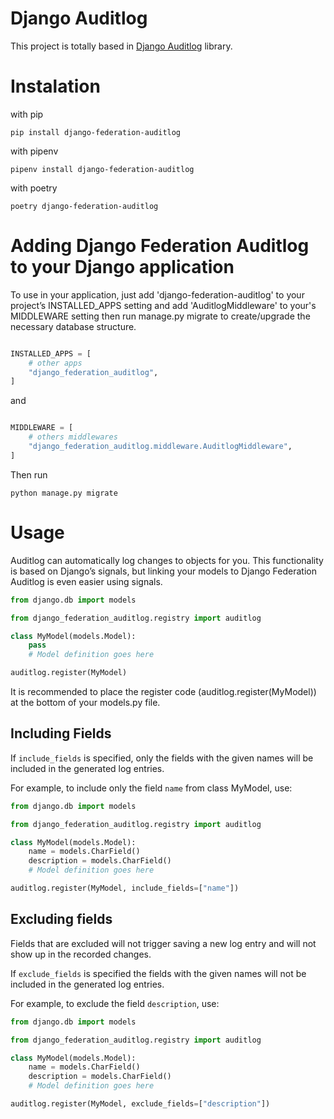 # Django Auditlog
This project is totally based in [Django Auditlog](https://github.com/jazzband/django-auditlog/tree/master) library.

# Instalation

with pip

```shell
pip install django-federation-auditlog
```

with pipenv

```shell
pipenv install django-federation-auditlog
```

with poetry

```shell
poetry django-federation-auditlog
```

# Adding Django Federation Auditlog to your Django application

To use in your application, just add 'django-federation-auditlog' to your project’s INSTALLED_APPS setting and add 'AuditlogMiddleware' to your's MIDDLEWARE setting then run manage.py migrate to create/upgrade the necessary database structure.

```python

INSTALLED_APPS = [
    # other apps
    "django_federation_auditlog",
]
```

and 

```python

MIDDLEWARE = [
    # others middlewares
    "django_federation_auditlog.middleware.AuditlogMiddleware",
]
```

Then run

```
python manage.py migrate
```

# Usage

Auditlog can automatically log changes to objects for you. This functionality is based on Django’s signals, but linking your models to Django Federation Auditlog is even easier using signals.

```python
from django.db import models

from django_federation_auditlog.registry import auditlog

class MyModel(models.Model):
    pass
    # Model definition goes here

auditlog.register(MyModel)
```

It is recommended to place the register code (auditlog.register(MyModel)) at the bottom of your models.py file.

## Including Fields

If ```include_fields``` is specified, only the fields with the given names will be included in the generated log entries.

For example, to include only the field ```name``` from class MyModel, use:

```python
from django.db import models

from django_federation_auditlog.registry import auditlog

class MyModel(models.Model):
    name = models.CharField()
    description = models.CharField()
    # Model definition goes here

auditlog.register(MyModel, include_fields=["name"])
```

## Excluding fields

Fields that are excluded will not trigger saving a new log entry and will not show up in the recorded changes.

If ```exclude_fields``` is specified the fields with the given names will not be included in the generated log entries.

For example, to exclude the field ```description```, use:

```python
from django.db import models

from django_federation_auditlog.registry import auditlog

class MyModel(models.Model):
    name = models.CharField()
    description = models.CharField()
    # Model definition goes here

auditlog.register(MyModel, exclude_fields=["description"])
```